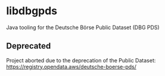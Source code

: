 # libdbgpds
Java tooling for the Deutsche Börse Public Dataset (DBG PDS)

## Deprecated
Project aborted due to the deprecation of the Public Dataset:
https://registry.opendata.aws/deutsche-boerse-pds/
